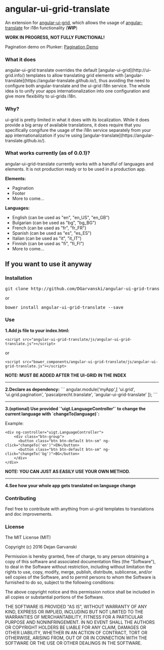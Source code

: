 # angular-ui-grid-translate
An extension for [angular-ui-grid](http://ui-grid.info/), which allows the usage of [angular-translate](https://angular-translate.github.io/) for i18n functionality (<b>WIP</b>)

<b>WORK IN PROGRESS, NOT FULLY FUNCTIONAL!</b>

Pagination demo on Plunker: [Pagination Demo](http://plnkr.co/3fkdue)

<h3>What it does</h3>
angular-ui-grid translate overrides the default [angular-ui-grid](http://ui-grid.info/) templates to allow translating grid elements with [angular-translate](https://angular-translate.github.io/), thus avoiding the need to configure both angular-translate and the ui-grid i18n service. The whole idea is to unify your apps internationalization into one configuration and give more flexibility to ui-grids i18n.

<h3>Why?</h3>
ui-grid is pretty limited in what it does with its localization. While it does provide a big array of available translations, it does require that you specifically congifure the usage of the i18n service separately from your app internationalization if you're using [angular-translate](https://angular-translate.github.io/).

<h3>What works currently (as of 0.0.1)?</h3>
angular-ui-grid-translate currently works with a handful of languages and elements. It is not production ready or to be used in a production app.<br/>

<b>Elements:</b>
<ul>
<li>Pagination</li>
<li>Footer</li>
<li>More to come...</li>
</ul>

<b>Languages:</b>
<ul>
<li>English (can be used as "en", "en_US", "en_GB")</li>
<li>Bulgarian (can be used as "bg", "bg_BG")</li>
<li>French (can be used as "fr", "fr_FR")</li>
<li>Spanish (can be used as "es", "es_ES")</li>
<li>Italian (can be used as "it", "it_IT")</li>
<li>Finnish (can be used as "fi", "fi_FI")</li>
<li>More to come...</li>
</ul>

<h2>If you want to use it anyway</h2>

<h3>Installation</h3>
<pre>git clone http://github.com/DGarvanski/angular-ui-grid-translate/</pre>
or
<pre>bower install angular-ui-grid-translate --save</pre>

<h3>Use</h3>
<b>1.Add js file to your index.html:</b>

`<script src="angular-ui-grid-translate/js/angular-ui-grid-translate.js"></script>`

or

`<script src="bower_components/angular-ui-grid-translate/js/angular-ui-grid-translate.js"></script>`

<b>NOTE: MUST BE ADDED AFTER THE UI-GRID IN THE INDEX</b>
<hr/>
<b>2.Declare as dependency:</b>
```
angular.module('myApp',[
  'ui.grid',
  'ui.grid.pagination',
  'pascalprecht.translate', 
  'angular-ui-grid-translate'
]);
```
<hr/>
<b>3.(optional) Use provided `'uigt.LanguageController'` to change the current language with `changeTo(language)`:</b>

Example:
```
<div ng-controller="uigt.LanguageController">
    <div class="btn-group">
      <button class="btn btn-default btn-sm" ng-click="changeTo('en')">EN</button>
      <button class="btn btn-default btn-sm" ng-click="changeTo('bg')">BG</button>
    </div>
</div>
```
<b>NOTE: YOU CAN JUST AS EASILY USE YOUR OWN METHOD.</b>
<hr/>
<b>4.See how your whole app gets translated on language change</b>

<h3>Contributing</h3>
Feel free to contribute with anything from ui-grid templates to translations and doc improvements.

<h3>License</h3>

The MIT License (MIT)

Copyright (c) 2016 Dejan Garvanski

Permission is hereby granted, free of charge, to any person obtaining a copy of this software and associated documentation files (the "Software"), to deal in the Software without restriction, including without limitation the rights to use, copy, modify, merge, publish, distribute, sublicense, and/or sell copies of the Software, and to permit persons to whom the Software is furnished to do so, subject to the following conditions:

The above copyright notice and this permission notice shall be included in all copies or substantial portions of the Software.

THE SOFTWARE IS PROVIDED "AS IS", WITHOUT WARRANTY OF ANY KIND, EXPRESS OR IMPLIED, INCLUDING BUT NOT LIMITED TO THE WARRANTIES OF MERCHANTABILITY, FITNESS FOR A PARTICULAR PURPOSE AND NONINFRINGEMENT. IN NO EVENT SHALL THE AUTHORS OR COPYRIGHT HOLDERS BE LIABLE FOR ANY CLAIM, DAMAGES OR OTHER LIABILITY, WHETHER IN AN ACTION OF CONTRACT, TORT OR OTHERWISE, ARISING FROM, OUT OF OR IN CONNECTION WITH THE SOFTWARE OR THE USE OR OTHER DEALINGS IN THE SOFTWARE.
